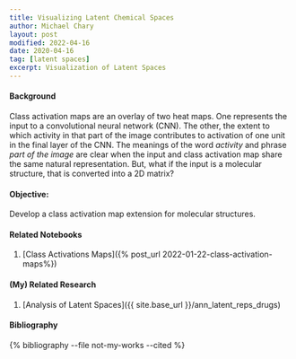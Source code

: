 ```yaml
---
title: Visualizing Latent Chemical Spaces
author: Michael Chary
layout: post
modified: 2022-04-16
date: 2020-04-16
tag: [latent spaces] 
excerpt: Visualization of Latent Spaces
---
```



#### Background 
Class activation maps are an overlay of two heat maps. One represents the input to a convolutional neural network (CNN). The other, the extent to which activity in that part of the image contributes to activation of one unit in the final layer of the CNN. The meanings of the word _activity_ and phrase _part of the image_ are clear when the input and class activation map share the same natural representation. But, what if the input is a molecular structure, that is converted into a 2D matrix? 

#### Objective: 
Develop a class activation map extension for molecular structures. 




#### Related Notebooks
1. [Class Activations Maps]({% post_url 2022-01-22-class-activation-maps%})

#### (My) Related Research
1. [Analysis of Latent Spaces]({{ site.base_url }}/ann_latent_reps_drugs)

#### Bibliography
{% bibliography --file not-my-works --cited %}
